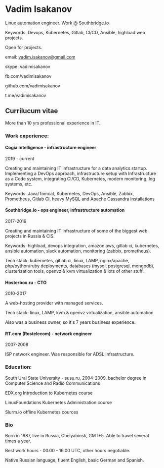 # Vadim Isakanov
Linux automation engineer. Work @ Southbridge.io

Keywords: Devops, Kubernetes, Gitlab, CI/CD, Ansible, highload web projects.

Open for projects.

email: vadim.isakanov@gmail.com

skype: vadimisakanov

fb.com/vadimisakanov

github.com/vadimisakanov

t.me/vadimisakanov


## Currilucum vitae

More than 10 yrs professional experience in IT.

### Work experience:

#### Cogia Intelligence - infrastructure engineer

2019 - current

Creating and maintaining IT infrastructure for a data analytics startup.
Implementing a DevOps approach, infrastructure setup with Infrastructure as a Code system, integrating CI/CD, Kubernetes, modern monitoring, log systems, etc.

Keywords: Java/Tomcat, Kubernetes, DevOps, Ansible, Zabbix, Prometheus, Gitlab CI, heavy MySQL and Apache Cassandra installations

#### Southbridge.io - ops engineer, infrastructure automation

2017-2019

Creating and maintaining IT infrastructure of some of the biggest web projects in Russia & CIS.

Keywords: highload, devops integration, amazon aws, gitlab ci, kubernetes, ansible automation, slack automation, monitoring (zabbix, prometheus).

Tech stack: kubernetes, gitlab ci, linux, LAMP, nginx/apache, php/python/ruby deployments, databases (mysql, postgresql, mongodb), clusterization tools, openvz & kvm virtualization & lots of other stuff.

#### Hosterbox.ru - CTO

2010-2017

A web-hosting provider with managed services.

Tech stack: linux, LAMP, kvm & openvz virtualization, ansible automation

Also was a business owner, so it's 7 years business experience.

#### RT.com (Rostelecom) - network engineer

2007-2008

ISP network engineer. Was responsible for ADSL infrastructure.

### Education:

South Ural State University - susu.ru, 2004-2009, bachelor degree in Computer Science and Radio Communications

EDX.org Introduction to Kubernetes course

LinuxFoundations Kubernetes Administration course

Slurm.io offline Kubernetes cources

### Bio

Born in 1987, live in Russia, Chelyabinsk, GMT+5. Able to travel several times a year.

Best work hours - 00.00 - 16.00 UTC, other hours negotiable.

Native Russian language, fluent English, basic German and Spanish.
